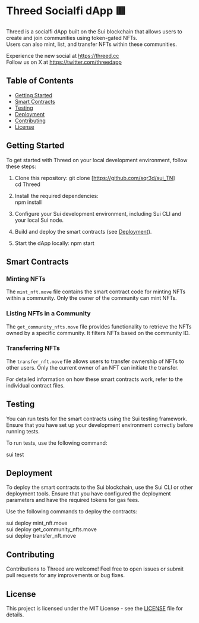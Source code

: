 # Threed Socialfi dApp 🟥

Threed is a socialfi dApp built on the Sui blockchain that allows users to create and join communities using token-gated NFTs.  
Users can also mint, list, and transfer NFTs within these communities.  

Experience the new social at https://threed.cc  
Follow us on X at https://twitter.com/threedapp

## Table of Contents

- [Getting Started](#getting-started)
- [Smart Contracts](#smart-contracts)
- [Testing](#testing)
- [Deployment](#deployment)
- [Contributing](#contributing)
- [License](#license)

## Getting Started

To get started with Threed on your local development environment, follow these steps:  

1. Clone this repository:
git clone [https://github.com/sqr3d/sui_TN]  
cd Threed


2. Install the required dependencies:  
npm install


3. Configure your Sui development environment, including Sui CLI and your local Sui node.  

4. Build and deploy the smart contracts (see [Deployment](#deployment)).  

5. Start the dApp locally:
npm start


## Smart Contracts

### Minting NFTs

The `mint_nft.move` file contains the smart contract code for minting NFTs within a community. Only the owner of the community can mint NFTs.

### Listing NFTs in a Community

The `get_community_nfts.move` file provides functionality to retrieve the NFTs owned by a specific community. It filters NFTs based on the community ID.

### Transferring NFTs

The `transfer_nft.move` file allows users to transfer ownership of NFTs to other users. Only the current owner of an NFT can initiate the transfer.

For detailed information on how these smart contracts work, refer to the individual contract files.

## Testing

You can run tests for the smart contracts using the Sui testing framework. Ensure that you have set up your development environment correctly before running tests.

To run tests, use the following command:

sui test  


## Deployment

To deploy the smart contracts to the Sui blockchain, use the Sui CLI or other deployment tools. Ensure that you have configured the deployment parameters and have the required tokens for gas fees.

Use the following commands to deploy the contracts:

sui deploy mint_nft.move  
sui deploy get_community_nfts.move  
sui deploy transfer_nft.move  


## Contributing

Contributions to Threed are welcome! Feel free to open issues or submit pull requests for any improvements or bug fixes.

## License

This project is licensed under the MIT License - see the [LICENSE](LICENSE) file for details.


